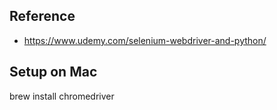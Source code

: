 ## Reference 
  - https://www.udemy.com/selenium-webdriver-and-python/


## Setup on Mac
  brew install chromedriver